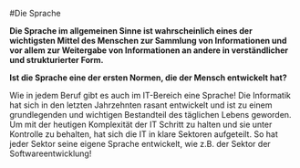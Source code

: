 #Die Sprache

**Die Sprache im allgemeinen Sinne ist wahrscheinlich eines der wichtigsten Mittel des Menschen zur Sammlung von Informationen und vor allem zur Weitergabe von Informationen an andere in verständlicher und strukturierter Form.**  

**Ist die Sprache eine der ersten Normen, die der Mensch entwickelt hat?**

Wie in jedem Beruf gibt es auch im IT-Bereich eine Sprache!
Die Informatik hat sich in den letzten Jahrzehnten rasant entwickelt und ist zu einem grundlegenden und wichtigen Bestandteil des täglichen Lebens geworden. 
Um mit der heutigen Komplexität der IT Schritt zu halten und sie unter Kontrolle zu behalten, hat sich die IT in klare Sektoren aufgeteilt. So hat jeder Sektor seine eigene Sprache entwickelt, wie z.B. der Sektor der Softwareentwicklung!
 


